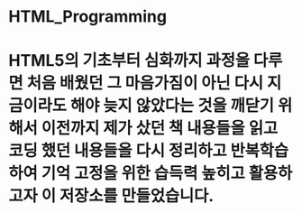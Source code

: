 # HTML_Programming
# HTML5의 기초부터 심화까지 과정을 다루면 처음 배웠던 그 마음가짐이 아닌 다시 지금이라도 해야 늦지 않았다는 것을 깨닫기 위해서 이전까지 제가 샀던 책 내용들을 읽고 코딩 했던 내용들을 다시 정리하고 반복학습하여 기억 고정을 위한 습득력 높히고 활용하고자 이 저장소를 만들었습니다. 